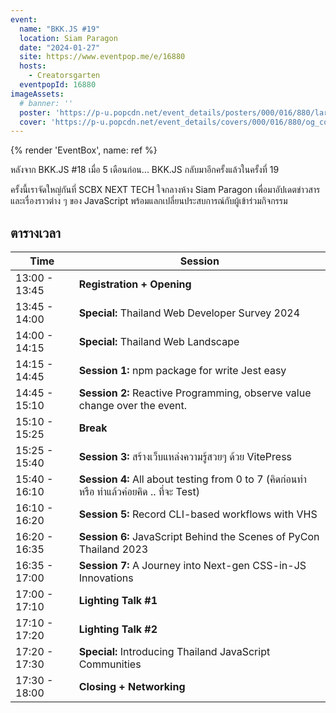 ```yaml
---
event:
  name: "BKK.JS #19"
  location: Siam Paragon
  date: "2024-01-27"
  site: https://www.eventpop.me/e/16880
  hosts:
    - Creatorsgarten
  eventpopId: 16880
imageAssets:
  # banner: ''
  poster: 'https://p-u.popcdn.net/event_details/posters/000/016/880/large/f80da03a9005242361ef54faa3f6477894d3ea2e.png?1702487967'
  cover: 'https://p-u.popcdn.net/event_details/covers/000/016/880/og_cover/a29275acd9313c6817201adff6b421511b479b9a.png?1706236732'
---
```


{% render 'EventBox', name: ref %}

หลังจาก BKK.JS #18 เมื่อ 5 เดือนก่อน... BKK.JS กลับมาอีกครั้งแล้วในครั้งที่ 19

ครั้งนี้เราจัดใหญ่กันที่ SCBX NEXT TECH ใจกลางห้าง Siam Paragon เพื่อมาอัปเดตข่าวสารและเรื่องราวต่าง ๆ ของ JavaScript พร้อมแลกเปลี่ยนประสบการณ์กับผู้เข้าร่วมกิจกรรม

## ตารางเวลา

| Time | Session |
| - | - |
| 13:00 - 13:45 | **Registration + Opening** |
| 13:45 - 14:00 | **Special:** Thailand Web Developer Survey 2024 |
| 14:00 - 14:15 | **Special:** Thailand Web Landscape |
| 14:15 - 14:45 | **Session 1:** npm package for write Jest easy |
| 14:45 - 15:10 | **Session 2:** Reactive Programming, observe value change over the event. |
| 15:10 - 15:25 | **Break** |
| 15:25 - 15:40 | **Session 3:** สร้างเว็บแหล่งความรู้สวยๆ ด้วย VitePress |
| 15:40 - 16:10 | **Session 4:** All about testing from 0 to 7 (คิดก่อนทำ หรือ ทำแล้วค่อยคิด .. ที่จะ Test) |
| 16:10 - 16:20 | **Session 5:** Record CLI-based workflows with VHS |
| 16:20 - 16:35 | **Session 6:** JavaScript Behind the Scenes of PyCon Thailand 2023 |
| 16:35 - 17:00 | **Session 7:** A Journey into Next-gen CSS-in-JS Innovations |
| 17:00 - 17:10 | **Lighting Talk #1** |
| 17:10 - 17:20 | **Lighting Talk #2** |
| 17:20 - 17:30 | **Special:** Introducing Thailand JavaScript Communities |
| 17:30 - 18:00 | **Closing + Networking** |
